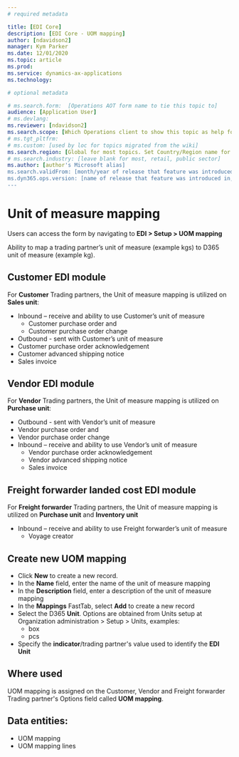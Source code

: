 ```yaml
---
# required metadata

title: [EDI Core]
description: [EDI Core - UOM mapping]
author: [ndavidson2]
manager: Kym Parker
ms.date: 12/01/2020
ms.topic: article
ms.prod: 
ms.service: dynamics-ax-applications
ms.technology: 

# optional metadata

# ms.search.form:  [Operations AOT form name to tie this topic to]
audience: [Application User]
# ms.devlang: 
ms.reviewer: [ndavidson2]
ms.search.scope: [Which Operations client to show this topic as help for, to be set by content strategist, see list here: https://microsoft.sharepoint.com/teams/DynDoc/_layouts/15/WopiFrame.aspx?sourcedoc={23419e1c-eb64-42e9-aa9b-79875b428718}&action=edit&wd=target%28Core%20Dynamics%20AX%20CP%20requirements%2Eone%7C4CC185C0%2DEFAA%2D42CD%2D94B9%2D8F2A45E7F61A%2FVersions%20list%20for%20docs%20topics%7CC14BE630%2D5151%2D49D6%2D8305%2D554B5084593C%2F%29]
# ms.tgt_pltfrm: 
# ms.custom: [used by loc for topics migrated from the wiki]
ms.search.region: [Global for most topics. Set Country/Region name for localizations]
# ms.search.industry: [leave blank for most, retail, public sector]
ms.author: [author's Microsoft alias]
ms.search.validFrom: [month/year of release that feature was introduced in, in format yyyy-mm-dd]
ms.dyn365.ops.version: [name of release that feature was introduced in, see list here: https://microsoft.sharepoint.com/teams/DynDoc/_layouts/15/WopiFrame.aspx?sourcedoc={23419e1c-eb64-42e9-aa9b-79875b428718}&action=edit&wd=target%28Core%20Dynamics%20AX%20CP%20requirements%2Eone%7C4CC185C0%2DEFAA%2D42CD%2D94B9%2D8F2A45E7F61A%2FVersions%20list%20for%20docs%20topics%7CC14BE630%2D5151%2D49D6%2D8305%2D554B5084593C%2F%29]
---
```


# Unit of measure mapping

Users can access the form by navigating to **EDI > Setup > UOM mapping**

Ability to map a trading partner’s unit of measure (example kgs) to D365 unit of measure (example kg). <br>

## Customer EDI module
For **Customer** Trading partners, the Unit of measure mapping is utilized on **Sales unit**:
- Inbound – receive and ability to use Customer’s unit of measure
   - Customer purchase order and 
   - Customer purchase order change
-	Outbound - sent with Customer’s unit of measure
   - Customer purchase order acknowledgement
   - Customer advanced shipping notice
   - Sales invoice

## Vendor EDI module
For **Vendor** Trading partners, the Unit of measure mapping is utilized on **Purchase unit**:
-	Outbound - sent with Vendor’s unit of measure
   - Vendor purchase order and 
   - Vendor purchase order change
- Inbound – receive and ability to use Vendor’s unit of measure
   - Vendor purchase order acknowledgement
   - Vendor advanced shipping notice
   - Sales invoice

## Freight forwarder landed cost EDI module
For **Freight forwarder** Trading partners, the Unit of measure mapping is utilized on **Purchase unit** and **Inventory unit**
- Inbound – receive and ability to use Freight forwarder’s unit of measure
   - Voyage creator

## Create new UOM mapping

- Click **New** to create a new record. 
-	In the **Name** field, enter the name of the unit of measure mapping
-	In the **Description** field, enter a description of the unit of measure mapping
-	In the **Mappings** FastTab, select **Add** to create a new record
-	Select the D365 **Unit**. Options are obtained from Units setup at Organization administration > Setup > Units, examples:
    - box
    - pcs
- Specify the **indicator**/trading partner's value used to identify the **EDI Unit**

## Where used
UOM mapping is assigned on the Customer, Vendor and Freight forwarder Trading partner's Options field called **UOM mapping**.

## Data entities:
-	UOM mapping
-	UOM mapping lines

